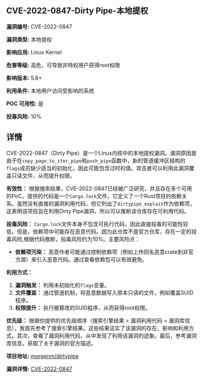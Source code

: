 ## CVE-2022-0847-Dirty Pipe-本地提权

**漏洞编号:** CVE-2022-0847

**漏洞类型:** 本地提权

**影响应用:** Linux Kernel

**危害等级:** 高危，可导致非特权用户获得root权限

**影响版本:** 5.8+

**利用条件:** 本地用户访问受影响的系统

**POC 可用性:** 是

**投毒风险:** 10%

## 详情

CVE-2022-0847（Dirty Pipe）是一个Linux内核中的本地提权漏洞。漏洞原因是由于在`copy_page_to_iter_pipe`和`push_pipe`函数中，新的管道缓冲区结构的`flags`成员缺少适当的初始化，因此可能包含过时的值。攻击者可以利用此漏洞覆盖只读文件，从而提升权限。

**有效性：**
根据搜索结果，CVE-2022-0847已经被广泛研究，并且存在多个可用的PoC。提供的代码是一个`Cargo.lock`文件，它定义了一个Rust项目的依赖关系。虽然没有直接的漏洞利用代码，但它列出了`dirtypipe_exploit`作为依赖项，这表明该项目旨在利用Dirty Pipe漏洞，所以可以推断该仓库存在可利用代码。

**投毒风险：**
`Cargo.lock`文件本身不包含可执行代码，因此直接投毒的可能性较低。但是，依赖项中可能存在恶意代码。因为此仓库不是官方仓库，存在一定的投毒风险,根据代码推断，投毒风险约为10%。主要风险点：
*   **依赖项污染：** 恶意作者可能通过控制依赖项（例如上传同名恶意crate到非官方源）来引入恶意代码。通过查看依赖包可以有效避免。

**利用方式：**
1.  **漏洞触发：** 利用未初始化的`flags`变量。
2.  **文件覆盖：** 通过管道机制，将恶意数据写入原本只读的文件，例如覆盖SUID程序。
3.  **权限提升：** 执行被篡改的SUID程序，从而获得root权限。

**优先级：**
根据你提供的优先级顺序（搜索引擎结果 > 漏洞利用代码 > 漏洞库信息），我首先参考了搜索引擎结果。这些结果证实了该漏洞的存在、影响和利用方式。其次，查看了漏洞利用代码，从中发现了利用该漏洞的迹象。最后，参考漏洞库信息，获取了关于漏洞的官方描述。

**项目地址:** [morgenm/dirtypipe](https://github.com/morgenm/dirtypipe)

**漏洞详情:** [CVE-2022-0847](https://nvd.nist.gov/vuln/detail/CVE-2022-0847)